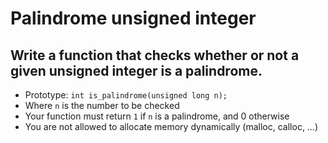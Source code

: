# Palindrome unsigned integer

## Write a function that checks whether or not a given unsigned integer is a palindrome.

* Prototype: ``int is_palindrome(unsigned long n);``
* Where ``n`` is the number to be checked
* Your function must return ``1`` if ``n`` is a palindrome, and 0 otherwise
* You are not allowed to allocate memory dynamically (malloc, calloc, …)
